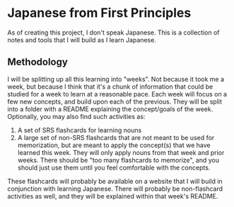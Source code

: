 # Japanese from First Principles

As of creating this project, I don't speak Japanese. This is a collection of notes and tools that I will build as I learn Japanese.

## Methodology

I will be splitting up all this learning into "weeks". Not because it took me a week, but because I think that it's a chunk of information that could be studied for a week to learn at a reasonable pace. Each week will focus on a few new concepts, and build upon each of the previous. They will be split into a folder with a README explaining the concept/goals of the week. Optionally, you may also find such activities as:

1. A set of SRS flashcards for learning nouns
2. A large set of non-SRS flashcards that are not meant to be used for memorization, but are meant to apply the concept(s) that we have learned this week. They will only apply nouns from that week and prior weeks. There should be "too many flashcards to memorize", and you should just use them until you feel comfortable with the concepts.

These flashcards will probably be available on a website that I will build in conjunction with learning Japanese. There will probably be non-flashcard activities as well, and they will be explained within that week's README.
